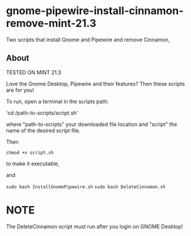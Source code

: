# gnome-pipewire-install-cinnamon-remove-mint-21.3
Two scripts that install Gnome and Pipewire and remove Cinnamon,

## About
TESTED ON MINT 21.3

Love the Gnome Desktop, Pipewire and their features? Then these scripts are for you!

To run, open a terminal in the scripts path:

'cd /path-to-scripts/script.sh'

where "path-to-scripts" your downloaded file location and "script" the name of the desired script file.

Then

`chmod +x script.sh`

to make it executable,

and

`sudo bash InstallGnomePipewire.sh` 
`sudo bash DeleteCinnamon.sh`

# NOTE

The DeleteCinnamon script must run after you login on GNOME Desktop!
